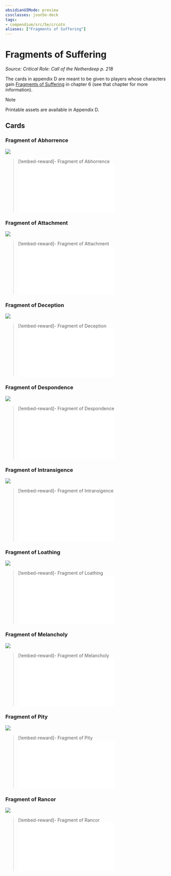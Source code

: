 ```yaml
---
obsidianUIMode: preview
cssclasses: json5e-deck
tags:
- compendium/src/5e/crcotn
aliases: ["Fragments of Suffering"]
---
```

# Fragments of Suffering
*Source: Critical Role: Call of the Netherdeep p. 218*  

The cards in appendix D are meant to be given to players whose characters gain [Fragments of Suffering](/Systems/5e/decks/fragments-of-suffering-crcotn.md) in chapter 6 (see that chapter for more information).

> [!note]
> Printable assets are available in Appendix D.

## Cards

### Fragment of Abhorrence
![](https://raw.githubusercontent.com/5etools-mirror-2/5etools-img/main/decks/CRCotN/Fragments%20of%20Suffering/Fragment%20of%20Abhorrence.webp#card)
> [!embed-reward]- Fragment of Abhorrence
> ![Fragment of Abhorrence](/Systems/5e/rewards/fragment-of-abhorrence-crcotn.md)

### Fragment of Attachment
![](https://raw.githubusercontent.com/5etools-mirror-2/5etools-img/main/decks/CRCotN/Fragments%20of%20Suffering/Fragment%20of%20Attachment.webp#card)
> [!embed-reward]- Fragment of Attachment
> ![Fragment of Attachment](/Systems/5e/rewards/fragment-of-attachment-crcotn.md)

### Fragment of Deception
![](https://raw.githubusercontent.com/5etools-mirror-2/5etools-img/main/decks/CRCotN/Fragments%20of%20Suffering/Fragment%20of%20Deception.webp#card)
> [!embed-reward]- Fragment of Deception
> ![Fragment of Deception](/Systems/5e/rewards/fragment-of-deception-crcotn.md)

### Fragment of Despondence
![](https://raw.githubusercontent.com/5etools-mirror-2/5etools-img/main/decks/CRCotN/Fragments%20of%20Suffering/Fragment%20of%20Despondence.webp#card)
> [!embed-reward]- Fragment of Despondence
> ![Fragment of Despondence](/Systems/5e/rewards/fragment-of-despondence-crcotn.md)

### Fragment of Intransigence
![](https://raw.githubusercontent.com/5etools-mirror-2/5etools-img/main/decks/CRCotN/Fragments%20of%20Suffering/Fragment%20of%20Intransigence.webp#card)
> [!embed-reward]- Fragment of Intransigence
> ![Fragment of Intransigence](/Systems/5e/rewards/fragment-of-intransigence-crcotn.md)

### Fragment of Loathing
![](https://raw.githubusercontent.com/5etools-mirror-2/5etools-img/main/decks/CRCotN/Fragments%20of%20Suffering/Fragment%20of%20Loathing.webp#card)
> [!embed-reward]- Fragment of Loathing
> ![Fragment of Loathing](/Systems/5e/rewards/fragment-of-loathing-crcotn.md)

### Fragment of Melancholy
![](https://raw.githubusercontent.com/5etools-mirror-2/5etools-img/main/decks/CRCotN/Fragments%20of%20Suffering/Fragment%20of%20Melancholy.webp#card)
> [!embed-reward]- Fragment of Melancholy
> ![Fragment of Melancholy](/Systems/5e/rewards/fragment-of-melancholy-crcotn.md)

### Fragment of Pity
![](https://raw.githubusercontent.com/5etools-mirror-2/5etools-img/main/decks/CRCotN/Fragments%20of%20Suffering/Fragment%20of%20Pity.webp#card)
> [!embed-reward]- Fragment of Pity
> ![Fragment of Pity](/Systems/5e/rewards/fragment-of-pity-crcotn.md)

### Fragment of Rancor
![](https://raw.githubusercontent.com/5etools-mirror-2/5etools-img/main/decks/CRCotN/Fragments%20of%20Suffering/Fragment%20of%20Rancor.webp#card)
> [!embed-reward]- Fragment of Rancor
> ![Fragment of Rancor](/Systems/5e/rewards/fragment-of-rancor-crcotn.md)